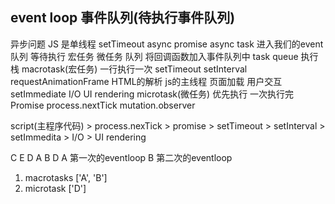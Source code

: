 ## event loop  事件队列(待执行事件队列)
异步问题
JS 是单线程 
setTimeout async promise 
async task 进入我们的event 队列 等待执行
宏任务 微任务 队列 
将回调函数加入事件队列中 task queue 执行栈 
macrotask(宏任务) 一行执行一次
  setTimeout setInterval requestAnimationFrame HTML的解析 
  js的主线程 页面加载 用户交互 setImmediate 
  I/O     UI rendering
microtask(微任务) 优先执行 一次执行完
  Promise 
  process.nextTick 
  mutation.observer

script(主程序代码) > process.nexTick > promise > setTimeout > setInterval > setImmedita > I/O > UI rendering

C E D A B    D A 第一次的eventloop B 第二次的eventloop
1. macrotasks ['A', 'B']
2. microtask ['D']
